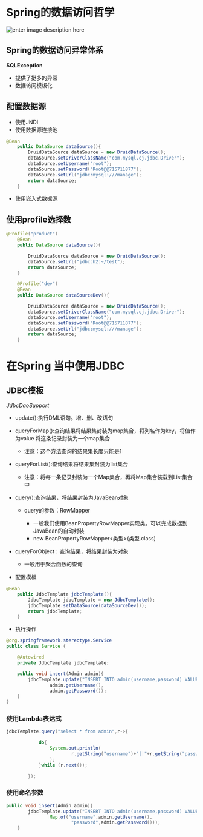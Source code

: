 # Spring的数据访问哲学

![enter image description here](https://wangchangchung.github.io/picture/SpringJDBC/Spring_DataBase.png)

## Spring的数据访问异常体系

**SQLException**

- 提供了挺多的异常
- 数据访问模板化

## 配置数据源

- 使用JNDI
- 使用数据源连接池

```java
@Bean
    public DataSource dataSource(){
        DruidDataSource dataSource = new DruidDataSource();
        dataSource.setDriverClassName("com.mysql.cj.jdbc.Driver");
        dataSource.setUsername("root");
        dataSource.setPassword("Root@@715711877");
        dataSource.setUrl("jdbc:mysql:///manage");
        return dataSource;
    }
```

- 使用嵌入式数据源

## 使用profile选择数

```java
@Profile("product")
    @Bean
    public DataSource dataSource(){

        DruidDataSource dataSource = new DruidDataSource();
        dataSource.setUrl("jdbc:h2:~/test");
        return dataSource;
    }

    @Profile("dev")
    @Bean
    public DataSource dataSourceDev(){

        DruidDataSource dataSource = new DruidDataSource();
        dataSource.setDriverClassName("com.mysql.cj.jdbc.Driver");
        dataSource.setUsername("root");
        dataSource.setPassword("Root@@715711877");
        dataSource.setUrl("jdbc:mysql:///manage");
        return dataSource;
    }
```

# 在Spring 当中使用JDBC

## JDBC模板

*JdbcDaoSupport*

- update():执行DML语句。增、删、改语句
- queryForMap():查询结果将结果集封装为map集合，将列名作为key，将值作为value 将这条记录封装为一个map集合

  - 注意：这个方法查询的结果集长度只能是1

- queryForList():查询结果将结果集封装为list集合

  - 注意：将每一条记录封装为一个Map集合，再将Map集合装载到List集合中

- query():查询结果，将结果封装为JavaBean对象

  - query的参数：RowMapper

    - 一般我们使用BeanPropertyRowMapper实现类。可以完成数据到JavaBean的自动封装
    - new BeanPropertyRowMapper<类型>(类型.class)

- queryForObject：查询结果，将结果封装为对象

  - 一般用于聚合函数的查询

- 配置模板

```java
@Bean
    public JdbcTemplate jdbcTemplate(){
        JdbcTemplate jdbcTemplate = new JdbcTemplate();
        jdbcTemplate.setDataSource(dataSourceDev());
        return jdbcTemplate;
    }
```

- 执行操作

```java
@org.springframework.stereotype.Service
public class Service {

    @Autowired
    private JdbcTemplate jdbcTemplate;

    public void insert(Admin admin){
        jdbcTemplate.update("INSERT INTO admin(username,password) VALUES(?,?)",
                admin.getUsername(),
                admin.getPassword());
    }
}
```

### 使用Lambda表达式

```java
jdbcTemplate.query("select * from admin",r->{

            do{
                System.out.println(
                        r.getString("username")+"||"+r.getString("password")
                );
            }while (r.next());

        });
```

### 使用命名参数

```java
public void insert(Admin admin){
        jdbcTemplate.update("INSERT INTO admin(username,password) VALUES(:username,:password)",
                Map.of("username",admin.getUsername(),
                        "password",admin.getPassword()));
    }
```
